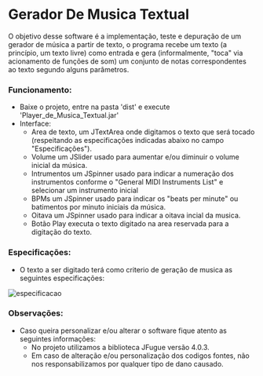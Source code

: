 # Gerador De Musica Textual

O objetivo desse software é a implementação, teste e depuração de um gerador de música a partir de texto, o programa recebe um texto (a princípio, um texto livre) como entrada e gera (informalmente, "toca" via acionamento de funções de som) um conjunto de notas correspondentes ao texto segundo alguns parâmetros.

### **Funcionamento:**
  - Baixe o projeto, entre na pasta 'dist' e execute 'Player_de_Musica_Textual.jar'
  - Interface:
      - Area de texto, um JTextArea onde digitamos o texto que será tocado (respeitando as especificações indicadas abaixo no campo "Especificações").
      - Volume um JSlider usado para aumentar e/ou diminuir o volume inicial da música.
      - Intrumentos um JSpinner usado para indicar a numeração dos instrumentos conforme o "General MIDI Instruments List" e selecionar um           instrumento inicial
      - BPMs um JSpinner usado para indicar os "beats per minute" ou batimentos por minuto iniciais da música.
      - Oitava um JSpinner usado para indicar a oitava incial da musica.
      - Botão Play executa o texto digitado na area reservada para a digitação do texto.
      
### **Especificações:**
  - O texto a ser digitado terá como criterio de geração de musica as seguintes especificações:
  
![especificacao](https://user-images.githubusercontent.com/44712765/50199203-af8ecf00-0336-11e9-884a-3fca1ade40bd.PNG)

### **Observações:**
  - Caso queira personalizar e/ou alterar o software fique atento as seguintes informações:
    - No projeto utilizamos a biblioteca JFugue versão 4.0.3.
    - Em caso de alteração e/ou personalização dos codigos fontes, não nos responsabilizamos por qualquer tipo de dano causado.
